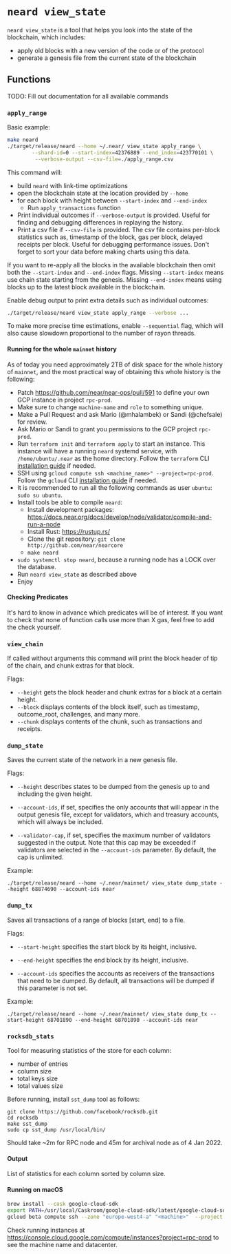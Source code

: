 # `neard view_state`

`neard view_state` is a tool that helps you look into the state of the blockchain, which includes:

* apply old blocks with a new version of the code or of the protocol
* generate a genesis file from the current state of the blockchain

## Functions

TODO: Fill out documentation for all available commands

### `apply_range`

Basic example:
```bash
make neard
./target/release/neard --home ~/.near/ view_state apply_range \
        --shard-id=0 --start-index=42376889 --end_index=423770101 \
         --verbose-output --csv-file=./apply_range.csv
```

This command will:
* build `neard` with link-time optimizations
* open the blockchain state at the location provided by `--home`
* for each block with height between `--start-index` and `--end-index`
  * Run `apply_transactions` function
* Print individual outcomes if `--verbose-output` is provided. Useful for finding and debugging differences in replaying
the history.
* Print a csv file if `--csv-file` is provided. The csv file contains per-block statistics such as, timestamp of the
block, gas per block, delayed receipts per block. Useful for debugging performance issues. Don't forget to sort your
data before making charts using this data.

If you want to re-apply all the blocks in the available blockchain then omit both the `--start-index` and `--end-index`
flags. Missing `--start-index` means use chain state starting from the genesis. Missing `--end-index` means using blocks up to the latest block available in the blockchain.

Enable debug output to print extra details such as individual outcomes:

```bash
./target/release/neard view_state apply_range --verbose ...
```

To make more precise time estimations, enable `--sequential` flag, which will also cause slowdown proportional to the 
number of rayon threads.

#### Running for the whole `mainnet` history

As of today you need approximately 2TB of disk space for the whole history of `mainnet`, and the most practical way of
obtaining this whole history is the following:

* Patch <https://github.com/near/near-ops/pull/591> to define your own GCP instance in project `rpc-prod`.
* Make sure to change `machine-name` and `role` to something unique.
* Make a Pull Request and ask Mario (@mhalambek) or Sandi (@chefsale) for review.
* Ask Mario or Sandi to grant you permissions to the GCP project `rpc-prod`.
* Run `terraform init` and `terraform apply` to start an instance. This instance will have a running `neard` systemd
  service, with `/home/ubuntu/.near` as the home directory. Follow the `terraform` CLI
  [installation guide](https://learn.hashicorp.com/tutorials/terraform/install-cli) if needed.
* SSH using `gcloud compute ssh <machine_name>" --project=rpc-prod`. Follow the `gcloud` CLI
  [installation guide](https://cloud.google.com/sdk/docs/install) if needed.
* It is recommended to run all the following commands as user `ubuntu`: `sudo su ubuntu`.
* Install tools be able to compile `neard`:
  * Install development packages: <https://docs.near.org/docs/develop/node/validator/compile-and-run-a-node>
  * Install Rust: <https://rustup.rs/>
  * Clone the git repository: `git clone http://github.com/near/nearcore`
  * `make neard`
* `sudo systemctl stop neard`, because a running node has a LOCK over the database.
* Run `neard view_state` as described above
* Enjoy

#### Checking Predicates

It's hard to know in advance which predicates will be of interest. If you want to check that none of function calls use
more than X gas, feel free to add the check yourself.

### `view_chain`

If called without arguments this command will print the block header of tip of the chain, and chunk extras for that
block.

Flags:

* `--height` gets the block header and chunk extras for a block at a certain height.
* `--block` displays contents of the block itself, such as timestamp, outcome_root, challenges, and many more.
* `--chunk` displays contents of the chunk, such as transactions and receipts.

### `dump_state`

Saves the current state of the network in a new genesis file.

Flags:

* `--height` describes states to be dumped from the genesis up to and including the given height.

* `--account-ids`, if set, specifies the only accounts that will appear in the output genesis file,
  except for validators, which and treasury accounts, which will always be included.

* `--validator-cap`, if set, specifies the maximum number of validators suggested in the output.
  Note that this cap may be exceeded if validators are selected in the `--account-ids` parameter.
  By default, the cap is unlimited.

Example:

```shell
./target/release/neard --home ~/.near/mainnet/ view_state dump_state --height 68874690 --account-ids near
```

### `dump_tx`

Saves all transactions of a range of blocks [start, end] to a file.

Flags:

* `--start-height` specifies the start block by its height, inclusive.

* `--end-height` specifies the end block by its height, inclusive.

* `--account-ids` specifies the accounts as receivers of the transactions that need to be dumped. By default, all transactions will be dumped if this parameter is not set.

Example:

```shell
./target/release/neard --home ~/.near/mainnet/ view_state dump_tx --start-height 68701890 --end-height 68701890 --account-ids near
```

### `rocksdb_stats`

Tool for measuring statistics of the store for each column:
- number of entries
- column size
- total keys size
- total values size

Before running, install `sst_dump` tool as follows:

```shell
git clone https://github.com/facebook/rocksdb.git
cd rocksdb
make sst_dump
sudo cp sst_dump /usr/local/bin/
```

Should take ~2m for RPC node and 45m for archival node as of 4 Jan 2022.

#### Output

List of statistics for each column sorted by column size.

#### Running on macOS

```bash
brew install --cask google-cloud-sdk
export PATH=/usr/local/Caskroom/google-cloud-sdk/latest/google-cloud-sdk/bin:$PATH
gcloud beta compute ssh --zone "europe-west4-a" "<machine>"  --project "rpc-prod"
```

Check running instances at <https://console.cloud.google.com/compute/instances?project=rpc-prod> to see the machine
name and datacenter.
